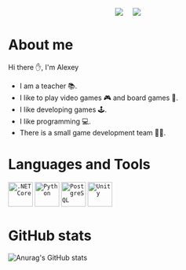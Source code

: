 <p align='center'>
<img src="https://komarev.com/ghpvc/?username=cptfrosty">&nbsp;&nbsp;&nbsp;&nbsp;
<img src="https://img.shields.io/github/followers/cptfrosty?style=social">&nbsp;&nbsp;&nbsp;&nbsp;
</p>

# About me
Hi there :hand:, I'm Alexey

* I am a teacher 📚.
* I like to play video games 🎮 and board games 🎲.
* I like developing games 🕹️.
* I like programming 💻.
* There is a small game development team 🧑‍💻.

# Languages and Tools
<div>
	<code><img width="50" src="https://raw.githubusercontent.com/marwin1991/profile-technology-icons/refs/heads/main/icons/_net_core.png" alt=".NET Core" title=".NET Core"/></code>
	<code><img width="50" src="https://raw.githubusercontent.com/marwin1991/profile-technology-icons/refs/heads/main/icons/python.png" alt="Python" title="Python"/></code>
	<code><img width="50" src="https://raw.githubusercontent.com/marwin1991/profile-technology-icons/refs/heads/main/icons/postgresql.png" alt="PostgreSQL" title="PostgreSQL"/></code>
	<code><img width="50" src="https://raw.githubusercontent.com/marwin1991/profile-technology-icons/refs/heads/main/icons/unity.png" alt="Unity" title="Unity"/></code>
</div>

# GitHub stats
![Anurag's GitHub stats](https://github-readme-stats.vercel.app/api?username=cptfrosty&show_icons=true&theme=nord)
